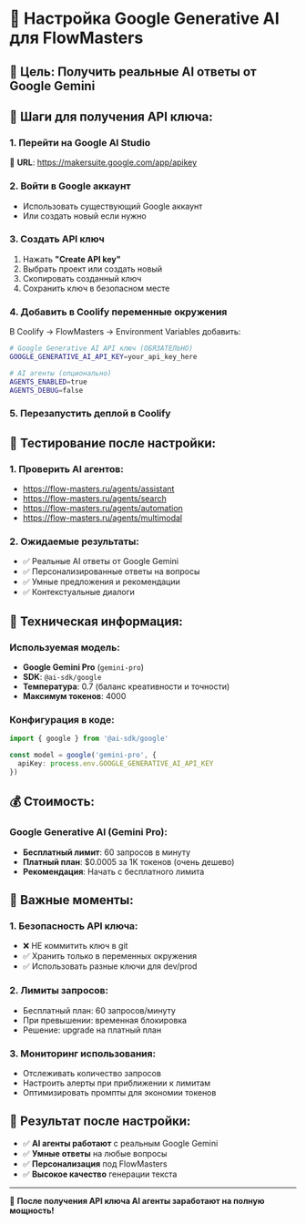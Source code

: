 # 🤖 Настройка Google Generative AI для FlowMasters

## 🎯 Цель: Получить реальные AI ответы от Google Gemini

## 📝 Шаги для получения API ключа:

### 1. Перейти на Google AI Studio
🔗 **URL**: https://makersuite.google.com/app/apikey

### 2. Войти в Google аккаунт
- Использовать существующий Google аккаунт
- Или создать новый если нужно

### 3. Создать API ключ
1. Нажать **"Create API key"**
2. Выбрать проект или создать новый
3. Скопировать созданный ключ
4. Сохранить ключ в безопасном месте

### 4. Добавить в Coolify переменные окружения

В Coolify → FlowMasters → Environment Variables добавить:

```bash
# Google Generative AI API ключ (ОБЯЗАТЕЛЬНО)
GOOGLE_GENERATIVE_AI_API_KEY=your_api_key_here

# AI агенты (опционально)
AGENTS_ENABLED=true
AGENTS_DEBUG=false
```

### 5. Перезапустить деплой в Coolify

## 🧪 Тестирование после настройки:

### 1. Проверить AI агентов:
- https://flow-masters.ru/agents/assistant
- https://flow-masters.ru/agents/search  
- https://flow-masters.ru/agents/automation
- https://flow-masters.ru/agents/multimodal

### 2. Ожидаемые результаты:
- ✅ Реальные AI ответы от Google Gemini
- ✅ Персонализированные ответы на вопросы
- ✅ Умные предложения и рекомендации
- ✅ Контекстуальные диалоги

## 🔧 Техническая информация:

### Используемая модель:
- **Google Gemini Pro** (`gemini-pro`)
- **SDK**: `@ai-sdk/google`
- **Температура**: 0.7 (баланс креативности и точности)
- **Максимум токенов**: 4000

### Конфигурация в коде:
```typescript
import { google } from '@ai-sdk/google'

const model = google('gemini-pro', {
  apiKey: process.env.GOOGLE_GENERATIVE_AI_API_KEY
})
```

## 💰 Стоимость:

### Google Generative AI (Gemini Pro):
- **Бесплатный лимит**: 60 запросов в минуту
- **Платный план**: $0.0005 за 1K токенов (очень дешево)
- **Рекомендация**: Начать с бесплатного лимита

## 🚨 Важные моменты:

### 1. Безопасность API ключа:
- ❌ НЕ коммитить ключ в git
- ✅ Хранить только в переменных окружения
- ✅ Использовать разные ключи для dev/prod

### 2. Лимиты запросов:
- Бесплатный план: 60 запросов/минуту
- При превышении: временная блокировка
- Решение: upgrade на платный план

### 3. Мониторинг использования:
- Отслеживать количество запросов
- Настроить алерты при приближении к лимитам
- Оптимизировать промпты для экономии токенов

## 🎯 Результат после настройки:

- ✅ **AI агенты работают** с реальным Google Gemini
- ✅ **Умные ответы** на любые вопросы
- ✅ **Персонализация** под FlowMasters
- ✅ **Высокое качество** генерации текста

---

🚀 **После получения API ключа AI агенты заработают на полную мощность!**
